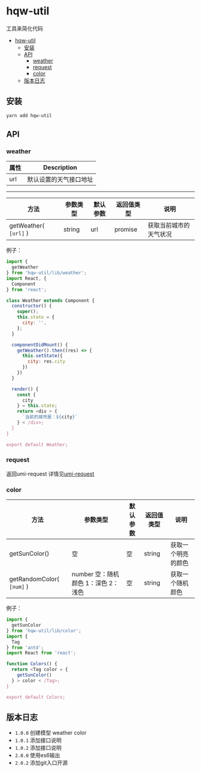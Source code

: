 # hqw-util

工具来简化代码

- [hqw-util](#hqw-util)
  - [安装](#安装)
  - [API](#api)
    - [weather](#weather)
    - [request](#request)
    - [color](#color)
  - [版本日志](#版本日志)

## 安装

``` bash
yarn add hqw-util
```

## API

### weather

| 属性 | Description |
| --- | --- |
| url | 默认设置的天气接口地址 |

--------------------------------------------------------

| 方法 | 参数类型 | 默认参数 | 返回值类型 | 说明 |
| --- | --- |---| --- | --- |
| getWeather( `[url]` ) | string | url | promise | 获取当前城市的天气状况 |

例子：

``` javascript
import {
  getWeather
} from 'hqw-util/lib/weather';
import React, {
  Component
} from 'react';

class Weather extends Component {
  constructor() {
    super();
    this.state = {
      city: '',
    };
  }

  componentDidMount() {
    getWeather().then((res) => {
      this.setState({
        city: res.city
      })
    })
  }

  render() {
    const {
      city
    } = this.state;
    return <div > {
      `当前的城市是：${city}`
    } < /div>;
  }
}

export default Weather;
```

### request

返回umi-request 详情见[umi-request](https://github.com/umijs/umi-request/blob/HEAD/README_zh-CN.md)

### color

| 方法 | 参数类型 | 默认参数 | 返回值类型 | 说明 |
| --- | --- | --- | --- | --- |
| getSunColor() | 空 | 空 | string | 获取一个明亮的颜色 |
| getRandomColor( `[num]` ) | number 空：随机颜色 1：深色 2：浅色 | 空 | string | 获取一个随机颜色 |

例子：

``` javascript
import {
  getSunColor
} from 'hqw-util/lib/color';
import {
  Tag
} from 'antd';
import React from 'react';

function Colors() {
  return <Tag color = {
    getSunColor()
  } > color < /Tag>;
}

export default Colors;
```

## 版本日志

* `1.0.0`  创建模型 weather color
* `1.0.1`  添加接口说明
* `1.0.2`  添加接口说明
* `2.0.0`  使用es6输出
* `2.0.2`  添加git入口开源
